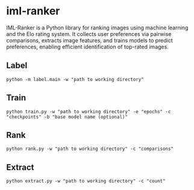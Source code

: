 # iml-ranker
IML-Ranker is a Python library for ranking images using machine learning and the Elo rating system. It collects user preferences via pairwise comparisons, extracts image features, and trains models to predict preferences, enabling efficient identification of top-rated images.


## Label

`python -m label.main -w "path to working directory"`

## Train

`python train.py -w "path to working directory" -e "epochs" -c "checkpoints" -b "base model name (optional)"`

## Rank

`python rank.py -w "path to working directory" -c "comparisons"`

## Extract

`python extract.py -w "path to working directory" -c "count"`
